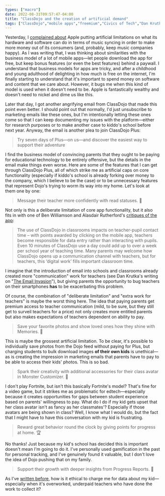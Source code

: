 ```yaml
---
types: ["macro"]
date: 2022-08-31T09:57:47-04:00
title: "ClassDojo and the creation of artificial demand"
tags: ["ClassDojo","mobile apps","freemium","Civics of Tech","Dan Krutka","research","edtech","datafication","gamification"]
---
```


Yesterday, I [complained about](https://spencergreenhalgh.com/myself/apple-and-artificial-restrictions-on-file-syncing/) Apple putting artificial limitations on what its hardware and software can do in terms of music syncing in order to make more money out of its consumers (and, probably, keep music companies happy). As I was writing that, I was thinking about similarities with the business model of a lot of mobile apps—let people download the app for free, but keep bonus features (or even the best features) behind a paywall. I understand that business models for apps are tricky, and after a childhood and young adulthood of delighting in how much is free on the internet, I'm finally starting to understand that it's important to spend money on software and content that we care about. However, it bugs me when this kind of model is used when it doesn't need to be. Apple is fantastically wealthy and doesn't need to nickel and dime us like this. 

Later that day, I got another angrifying email from ClassDojo that made this point even better. I should point out that normally, I'd just unsubscribe to marketing emails like these ones, but I'm intentionally letting these ones come so that I can keep documenting my issues with the platform—either for research purposes or to make another case to kiddo's school before next year. Anyway, the email is another plea to join ClassDojo Plus: 

> Try seven days of Plus—on us—and discover the easiest way to support their adventure

I find the business model of convincing parents that they ought to be paying for educational technology to be entirely offensive, but the details in the email make things even worse. Here are some of the features that I can get through ClassDojo Plus, all of which strike me as artificial caps on core functionality (especially if kiddo's school is already forking over money to the company, which I believe to be the case) or to be unnecessary features that represent Dojo's trying to worm its way into my home. Let's look at them one by one: 

> Message their teacher more confidently with read statuses. 💌

Not only is this a deliberate limitation of core app functionality, but it also fits in with one of Ben Williamson and Alasdair Rutherford's [critiques of the app](https://blogs.lse.ac.uk/parenting4digitalfuture/2017/01/04/classdojo-poses-data-protection-concerns-for-parents/): 

> The use of ClassDojo in classrooms impacts on teacher-pupil contact time – with points awarded by clicking on the mobile app, teachers become responsible for data entry rather than interacting with pupils. Even 10 minutes of ClassDojo use a day could add up to over a week per school year of teaching time. Many parents may welcome how ClassDojo opens up a communication channel with teachers, but for teachers, this ‘digital work’ fills important classroom time.

I imagine that the introduction of email into schools and classrooms already created more "communication" work for teachers (see Dan Krutka's writing on "[The Email Invasion](https://www.civicsoftechnology.org/blog/maybe-dont-send-that-email)"), but giving parents the opportunity to bug teachers on their smartphones **has** to be exacerbating this problem. 

Of course, the combination of "deliberate limitation" and "extra work for teachers" is maybe the worst thing here. The idea that paying parents get premium access to teacher communication (mild, to be sure, but they still get to surveil teachers for a price) not only creates more entitled parents but also makes expectations of teachers dependent on ability to pay.

> Save your favorite photos and show loved ones how they shine with Memories. 💝

This is maybe the grossest artificial limitation. To be clear, it's possible to individually save photos from the Dojo feed without paying for Plus, but charging students to bulk download images **of their own kids** is unethical—as is creating the impression in marketing emails that parents have to pay to be able to access their kids' photos. This is so bad. 

> Spark their creativity with additional accessories for their class avatar in Monster Customizer. 🧢

I don't play Fortnite, but isn't this basically Fortnite's model? That's fine for a video game, but it strikes me as problematic for edtech—especially because it creates opportunities for gaps between student experience based on parents' willingness to pay. What do I do if my kid gets upset that her class avatar isn't as fancy as her classmates'? Especially if those avatars are being shown in class? Well, I know what I would do, but the fact that I might have to have this conversation with my kid is frustrating.

> Reward great behavior round the clock by giving points for progress at home. 🏆

No thanks! Just because my kid's school has decided this is important doesn't mean I'm going to do it. I've personally used gamification in the past for personal tracking, and I've genuinely found it valuable, but I don't love the idea of Dojo pushing that on my family. 

> Support their growth with deeper insights from Progress Reports. 🦋

As I've [written before](https://spencergreenhalgh.com/work/classdojo-and-data-as-oil/), how is it ethical to charge me for data about my kid—especially when it's overworked, underpaid teachers who have done the work to collect it? 
